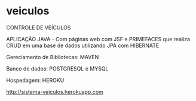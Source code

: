 # veiculos
CONTROLE DE VEÍCULOS

APLICAÇÃO JAVA - Com páginas web com JSF e PRIMEFACES que realiza CRUD em uma base de dados utilizando JPA com HIBERNATE

Gereciamento de Bibliotecas: MAVEN

Banco de dados: POSTGRESQL e MYSQL 

Hospedagem: HEROKU

http://sistema-veiculos.herokuapp.com



